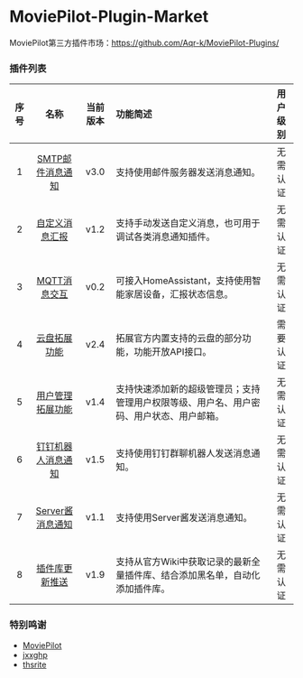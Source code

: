 # MoviePilot-Plugin-Market

MoviePilot第三方插件市场：https://github.com/Aqr-k/MoviePilot-Plugins/

### 插件列表

| 序号 |                名称                | 当前版本 | 功能简述                                     | 用户级别 |
|:--:|:--------------------------------:|:----:|:-----------------------------------------|:----:|
| 1  |  [SMTP邮件消息通知](docs/SmtpMsg.md)   | v3.0 | 支持使用邮件服务器发送消息通知。                         | 无需认证 |
| 2  | [自定义消息汇报](docs/SendCustomMsg.md) | v1.2 | 支持手动发送自定义消息，也可用于调试各类消息通知插件。              | 无需认证 |
| 3  |  [MQTT消息交互](docs/MqttClient.md)  | v0.2 | 可接入HomeAssistant，支持使用智能家居设备，汇报状态信息。      | 无需认证 |
| 4  |   [云盘拓展功能](docs/CloudHelperPlus.md)   | v2.4 | 拓展官方内置支持的云盘的部分功能，功能开放API接口。              | 需要认证 |
| 5  |  [用户管理拓展功能](docs/UserSettingPlus.md)  | v1.4 | 支持快速添加新的超级管理员；支持管理用户权限等级、用户名、用户密码、用户状态、用户邮箱。 | 无需认证 |
| 6  |  [钉钉机器人消息通知](/docs/DingTalkBotMsg.md)  | v1.5 | 支持使用钉钉群聊机器人发送消息通知。                       | 无需认证 |
| 7  |  [Server酱消息通知](/docs/ServerChanMsg.md)  | v1.1 | 支持使用Server酱发送消息通知。                       | 无需认证 |
| 8  |  [插件库更新推送](/docs/PluginMarketsAutoUpdate.md)  | v1.9 | 支持从官方Wiki中获取记录的最新全量插件库、结合添加黑名单，自动化添加插件库。 | 无需认证 |

### 特别鸣谢
- [MoviePilot](https://github.com/jxxghp/MoviePilot)
- [jxxghp](https://github.com/jxxghp)
- [thsrite](https://github.com/thsrite)
